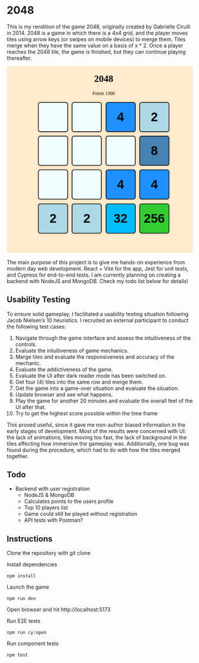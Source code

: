 # 2048

This is my rendition of the game 2048, originally created by Gabrielle Cirulli in 2014. 2048 is a game in which there is a 4x4 grid, and the player moves tiles using arrow keys (or swipes on mobile devices) to merge them. Tiles merge when they have the same value on a basis of x * 2. Once a player reaches the 2048 tile, the game is finished, but they can continue playing thereafter.

![Screencap of the game](/2048-screencap.png)

The main purpose of this project is to give me hands-on experience from modern day web development. React + Vite for the app, Jest for unit tests, and Cypress for end-to-end tests. I am currently planning on creating a backend with NodeJS and MongoDB. Check my todo list below for details!

## Usability Testing

To ensure solid gameplay, I facilitated a usability testing situation following Jacob Nielsen’s 10 heuristics. I recruited an external participant to conduct the following test cases:

1. Navigate through the game interface and assess the intuitiveness of the controls.
2. Evaluate the intuitiveness of game mechanics.
3. Merge tiles and evaluate the responsiveness and accuracy of the mechanic.
4. Evaluate the addictiveness of the game.
5. Evaluate the UI after dark reader mode has been switched on.
6. Get four (4) tiles into the same row and merge them.
7. Get the game into a game-over situation and evaluate the situation.
8. Update browser and see what happens.
9. Play the game for another 20 minutes and evaluate the overall feel of the UI
after that.
10. Try to get the highest score possible within the time frame

This proved useful, since it gave me non-author biased information in the early stages of development. Most of the results were concerned with UI: the lack of animations, tiles moving too fast, the lack of background in the tiles affecting how immersive the gameplay was. Additionally, one bug was found during the procedure, which had to do with how the tiles merged together.

## Todo

- Backend with user registration
	- NodeJS & MongoDB
	- Calculates points to the users profile
	- Top 10 players list
	- Game could still be played without registration
	- API tests with Postman?

## Instructions

Clone the repository with git clone

Install dependencies

```
npm install
```

Launch the game

```
npm run dev
```

Open browser and hit http://localhost:5173

Run E2E tests

```
npm run cy:open
```

Run component tests

```
npm test
```
